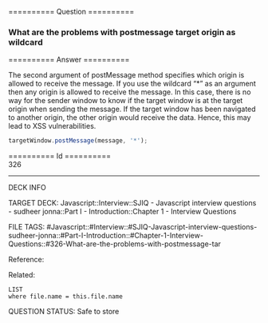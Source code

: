 ========== Question ==========  

### What are the problems with postmessage target origin as wildcard  

========== Answer ==========  

The second argument of postMessage method specifies which origin is allowed to
receive the message. If you use the wildcard “\*” as an argument then any origin
is allowed to receive the message. In this case, there is no way for the sender
window to know if the target window is at the target origin when sending the
message. If the target window has been navigated to another origin, the other
origin would receive the data. Hence, this may lead to XSS vulnerabilities.

```javascript
targetWindow.postMessage(message, '*');
```

========== Id ==========  
326

---

DECK INFO

TARGET DECK: Javascript::Interview::SJIQ - Javascript interview questions - sudheer jonna::Part I - Introduction::Chapter 1 - Interview Questions

FILE TAGS: #Javascript::#Interview::#SJIQ-Javascript-interview-questions-sudheer-jonna::#Part-I-Introduction::#Chapter-1-Interview-Questions::#326-What-are-the-problems-with-postmessage-tar

Reference:

Related:

```dataview
LIST
where file.name = this.file.name
```

QUESTION STATUS: Safe to store
